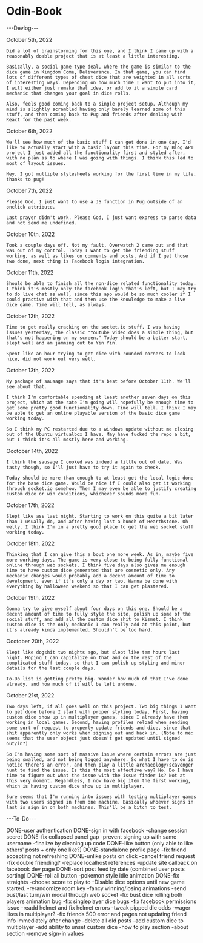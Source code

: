 # Odin-Book

---Devlog---

October 5th, 2022

    Did a lot of brainstorming for this one, and I think I came up with a reasonably doable project that is at least a little interesting. 

    Basically, a social game type deal, where the game is similar to the dice game in Kingdom Come, Deliverance. In that game, you can find lots of different types of cheat dice that are weighted in all sorts of interesting ways. Depending on how much time I want to put into it, I will either just remake that idea, or add to it a simple card mechanic that changes your goal in dice rolls.

    Also, feels good coming back to a single project setup. Although my mind is slightly scrambled having only barely learned some of this stuff, and then coming back to Pug and friends after dealing with React for the past week.

October 6th, 2022

    We'll see how much of the basic stuff I can get done in one day. I'd like to actually start with a basic layout this time. For my Blog API project I just added all the functionality first and styled after, with no plan as to where I was going with things. I think this led to most of layout issues.

    Hey, I got multiple stylesheets working for the first time in my life, thanks to pug!

October 7th, 2022

    Please God, I just want to use a JS function in Pug outside of an onclick attribute. 

    Last prayer didn't work. Please God, I just want express to parse data and not send me undefined.

October 10th, 2022

    Took a couple days off. Not my fault, Overwatch 2 came out and that was out of my control. Today I want to get the friending stuff working, as well as likes on comments and posts. And if I get those two done, next thing is Facebook login integration.

October 11th, 2022

    Should be able to finish all the non-dice related functionality today. I think it's mostly only the facebook login that's left, but I may try to do live chat as well, since this app would be so much cooler if I could practive with that and then use the knowledge to make a live dice game. Time will tell, as always.

October 12th, 2022

    Time to get really cracking on the socket.io stuff. I was having issues yesterday, the classic "Youtube video does a simple thing, but that's not happening on my screen." Today should be a better start, slept well and am jamming out to Yin Yin.

    Spent like an hour trying to get dice with rounded corners to look nice, did not work out very well.

October 13th, 2022

    My package of sausage says that it's best before October 11th. We'll see about that.

    I think I'm comfortable spending at least another seven days on this project, which at the rate I'm going will hopefully be enough time to get some pretty good functionality down. Time will tell. I think I may be able to get an online playable version of the basic dice game working today.

    So I think my PC restarted due to a windows update without me closing out of the Ubuntu virtualbox I have. May have fucked the repo a bit, but I think it's all mostly here and working.

Ocotober 14th, 2022

    I think the sausage I cooked was indeed a little out of date. Was tasty though, so I'll just have to try it again to check.

    Today should be more than enough to at least get the local logic done for the base dice game. Would be nice if I could also get it working through socket.io somehow. Then I may even be able to justify creating custom dice or win conditions, whichever sounds more fun.

October 17th, 2022

    Slept like ass last night. Starting to work on this quite a bit later than I usually do, and after having lost a bunch of Hearthstone. Oh welly. I think I'm in a pretty good place to get the web socket stuff working today.

October 18th, 2022

    Thinking that I can give this a bout one more week. As in, maybe five more working days. The game is very close to being fully functional online through web sockets. I think five days also gives me enough time to have custom dice generated that are cosmetic only. Any mechanic changes would probably add a decent amount of time to development, even if it's only a day or two. Wanna be done with everything by halloween weekend so that I can get plastered.

October 19th, 2022

    Gonna try to give myself about four days on this one. Should be a decent amount of time to fully style the site, polish up some of the social stuff, and add all the custom dice shit to Kismet. I think custom dice is the only mechanic I can really add at this point, but it's already kinda implemented. Shouldn't be too hard.

Ocotober 20th, 2022

    Slept like dogshit two nights ago, but slept like tem hours last night. Hoping I can capitalize on that and do the rest of the complicated stuff today, so that I can polish up styling and minor details for the last couple days.

    To-Do list is getting pretty big. Wonder how much of that I've done already, and how much of it will be left undone.

October 21st, 2022

    Two days left, if all goes well on this project. Two big things I want to get done before I start with proper styling today. First, having custom dice show up in multiplayer games, since I already have them working in local games. Second, having profiles reload when sending some sort of request to properly update friends and dice, since that shit apparently only works when signing out and back in. (Note to me: seems that the user object just doesn't get updated until signed out/in?)

    So I'm having some sort of massive issue where certain errors are just being swalled, and not being logged anywhere. So what I have to do is notice there's an error, and then play a little archaeology/scavenger hunt to find the issue. Is this the most effective way? No. Do I have time to figure out what the issue with the issue finder is? Not at this very moment. Regardless, I now have big item the first working, which is having custom dice show up in multiplayer.

    Sure seems that I'm running into issues with testing multiplayer games with two users signed in from one machine. Basically whoever signs in last is sign in on both machines. This'll be a bitch to test.


---To-Do---

DONE-user authentication
DONE-sign in with facebook
-change session secret
DONE-fix collapsed panel gap
-prevent signing up with same username
-finalize by cleaning up code
DONE-like button (only able to like others' posts + only one like?)
DONE-standalone profile page
-fix friend accepting not refreshing
DONE-unlike posts on click
-cancel friend request
-fix double friending?
-replace localhost references
-update site callback on facebook dev page
DONE-sort post feed by date (combined user posts sorting)
DONE-roll all button
-pokemon style idle animation
DONE-fix straights
-choose score to play to
-Disable dice options until new game started.
-rerandomize room key
-fancy winning/losing animations
-send bust/last turn/win modal through web socket
-fix bust dice rolling both players animation bug
-fix singleplayer dice bugs
-fix facebook permissions issue
-readd helmet and fix helmet errors
-tweak pipped die odds
-wager likes in multiplayer?
-fix friends 500 error and pages not updating friend info immediately after change
-delete all old posts
-add custom dice to multiplayer
-add ability to unset custom dice
-how to play section
-about section
-remove sign-in values